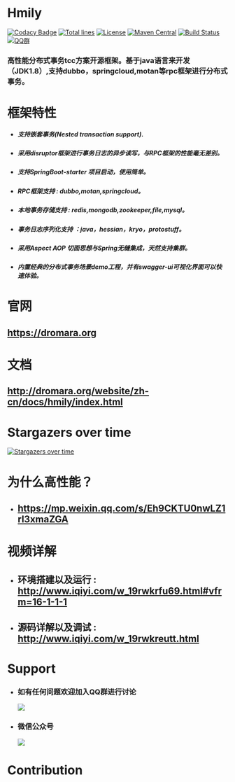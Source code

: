 Hmily
================
[![Codacy Badge](https://api.codacy.com/project/badge/Grade/2f0a0191b02448e6919aca6ce12a1584)](https://app.codacy.com/app/yu199195/hmily?utm_source=github.com&utm_medium=referral&utm_content=yu199195/hmily&utm_campaign=Badge_Grade_Settings)
[![Total lines](https://tokei.rs/b1/github/yu199195/hmily?category=lines)](https://github.com/yu199195/hmily)
[![License](https://img.shields.io/badge/License-Apache%202.0-blue.svg?label=license)](https://github.com/yu199195/hmily/blob/master/LICENSE)
[![Maven Central](https://img.shields.io/maven-central/v/org.dromara/hmily.svg?label=maven%20central)](http://search.maven.org/#search%7Cga%7C1%7Cg%3A%22org.dromara%22%20AND%20hmily)
[![Build Status](https://travis-ci.org/yu199195/hmily.svg?branch=master)](https://travis-ci.org/yu199195/hmily)
[![QQ群](https://img.shields.io/badge/chat-on%20QQ-ff69b4.svg?style=flat-square)](https://shang.qq.com/wpa/qunwpa?idkey=2e9e353fa10924812bc58c10ab46de0ca6bef80e34168bccde275f7ca0cafd85)
### 高性能分布式事务tcc方案开源框架。基于java语言来开发（JDK1.8）,支持dubbo，springcloud,motan等rpc框架进行分布式事务。
 
# 框架特性

   * ##### 支持嵌套事务(Nested transaction support).

   * ##### 采用disruptor框架进行事务日志的异步读写，与RPC框架的性能毫无差别。

   * ##### 支持SpringBoot-starter 项目启动，使用简单。

   * ##### RPC框架支持 : dubbo,motan,springcloud。

   * ##### 本地事务存储支持 : redis,mongodb,zookeeper,file,mysql。

   * ##### 事务日志序列化支持 ：java，hessian，kryo，protostuff。

   * ##### 采用Aspect AOP 切面思想与Spring无缝集成，天然支持集群。

   * ##### 内置经典的分布式事务场景demo工程，并有swagger-ui可视化界面可以快速体验。


# 官网

 ## https://dromara.org
 

# 文档 
 
 ##  http://dromara.org/website/zh-cn/docs/hmily/index.html
 
# Stargazers over time

[![Stargazers over time](https://starchart.cc/yu199195/hmily.svg)](https://starchart.cc/yu199195/hmily) 
 
 

#  为什么高性能？
  
  * ## https://mp.weixin.qq.com/s/Eh9CKTU0nwLZ1rl3xmaZGA
  

#  视频详解

  * ## 环境搭建以及运行 : http://www.iqiyi.com/w_19rwkrfu69.html#vfrm=16-1-1-1
 
  * ## 源码详解以及调试 : http://www.iqiyi.com/w_19rwkreutt.html




# Support

 * ###  如有任何问题欢迎加入QQ群进行讨论
   ![](https://yu199195.github.io/images/qq.png)


 * ###  微信公众号
   ![](https://yu199195.github.io/images/public.jpg)

 # Contribution
